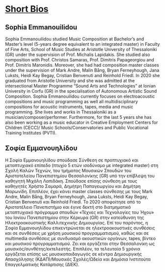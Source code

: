 # <u> Short Bios </u>

## Sophia Emmanouilidou

Sophia Emmanouilidou studied Music Composition at Bachelor’s and Master’s level (5-years degree equivalent to an integrated master) in Faculty of Fine Arts, School of Music Studies at Aristotle University of Thessaloniki (GR) under the supervision of Prof. Michalis Lapidakis. She studied also composition with Prof. Christos Samaras, Prof. Dimitris Papageorgiou and Prof. Dimitris Maronidis. Moreover, she had had composition master classes under the supervision of Mark Andre, Malin Bång, Bryan Ferneyhough, Jana Luksts, Heidi Kay Begay, Cristian Benvenuti and Reinhold Friedl. In 2020 she graduated from Aristotle University and she was admitted at the intersectional Master Programme “Sound Arts and Technologies” at Ionian University in Corfu (GR) in the specialisation of Autonomous Artistic Sound Composition. Sophia Emmanouilidou currently focuses on electroacoustic compositions and music programming as well all multidisciplinary compositions for acoustic instruments, tapes, media and music programming. She lives and works in Thessaloniki as a musician/composer/performer. Furthermore, for the last 5 years she has also been working as a music educator in Creative Employment Centers for Children (CECC)/ Music Schools/Conservatories and Public Vocational Training Institutes (PVTI).

## Σοφία Εμμανουηλίδου

Η Σοφία Εμμανουηλίδου σπούδασε Σύνθεση σε προπτυχιακό και μεταπτυχιακό επίπεδο (πτυχίο 5 ετών ισοδύναμο με integrated master) στη Σχολή Καλών Τεχνών, του τμήματος Μουσικών Σπουδών του Αριστοτελείου Πανεπιστημίου Θεσσαλονίκης (GR) υπό την επίβλεψη του καθηγητή Μιχάλη Λαπιδάκη. Σπούδασε επίσης σύνθεση με τους καθηγητές Χρήστο Σαμαρά, Δημήτρη Παπαγεωργίου και Δημήτρη Μαρωνίδη. Επιπλέον, έχει κάνει master classes σύνθεσης με τους Mark Andre, Malin Bång, Bryan Ferneyhough, Jana Luksts, Heidi Kay Begay, Cristian Benvenuti  και Reinhold Friedl. Το 2020 αποφοίτησε από το Αριστοτέλειο Πανεπιστήμιο και έγινε δεκτή στο διατμηματικό μεταπτυχιακό πρόγραμμα σπουδών «Τέχνες και Τεχνολογίες του Ήχου» του Ιονίου Πανεπιστημίου στην Κέρκυρα (GR) στην κατεύθυνση της Ηλεκτροακουστικής Καλλιτεχνικής Δημιουργίας. Επί του παρόντος, η Σοφία Εμμανουηλίδου επικεντρώνεται σε ηλεκτροακουστικές συνθέσεις και σε συνθέσεις με χρήση μουσικού προγραμματισμού, καθώς και σε multimedia συνθέσεις με συνδυασμό ακουστικών οργάνων, tapes, βίντεο και μουσικού προγραμματισμού. Ζει και εργάζεται στην Θεσσαλονίκη ως μουσικός/συνθέτης/εκτελεστής. Επιπλέον, τα τελευταία 5 χρόνια εργάζεται επίσης ως μουσικοπαιδαγωγός σε κέντρα Δημιουργικής Απασχόλησης (ΚΔΑΠ)/Μουσικές Σχολές/Ωδεία και Δημόσια Ινστιτούτα Επαγγελματικής Κατάρτισης (ΔΙΕΚ). 
